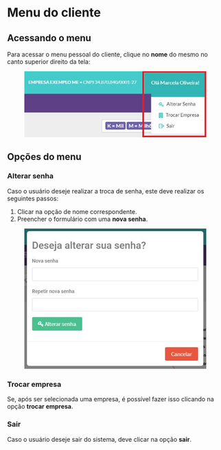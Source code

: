 # Menu do cliente

## Acessando o menu

Para acessar o menu pessoal do cliente, clique no **nome** do mesmo no canto superior direito da tela:

<figure class="images">
    <img src="assets/images/menu-cliente.jpg" />
</figure>

## Opções do menu

### Alterar senha

Caso o usuário deseje realizar a troca de senha, este deve realizar os seguintes passos:

1. Clicar na opção de nome correspondente.
2. Preencher o formulário com uma **nova senha**.

<figure class="images">
    <img src="assets/images/trocar-senha.jpg" />
</figure>

### Trocar empresa

Se, após ser selecionada uma empresa, é possível fazer isso clicando na opção **trocar empresa**.

### Sair

Caso o usuário deseje sair do sistema, deve clicar na opção **sair**.